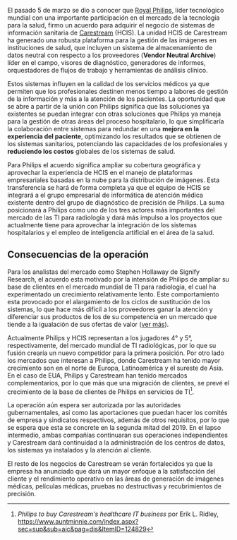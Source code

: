 El pasado 5 de marzo se dio a conocer que [Royal Philips](https://www.philips.com.mx/healthcare), líder tecnológico mundial con una importante participación en el mercado de la tecnología para la salud, firmo un acuerdo para adquirir el negocio de sistemas de información sanitaria de [Carestream](https://www.carestream.com/blog/) (HCIS). La unidad HCIS de Carestream ha generado una robusta plataforma para la gestión de las imágenes en instituciones de salud, que incluyen un sistema de almacenamiento de datos neutral con respecto a los proveedores (**Vendor Neutral Archive**) líder en el campo, visores de diagnóstico, generadores de informes, orquestadores de flujos de trabajo y herramientas de análisis clínico.

Estos sistemas influyen en la calidad de los servicios médicos ya que permiten que los profesionales destinen menos tiempo a labores de gestión de la información y más a la atención de los pacientes. La oportunidad que se abre a partir de la unión con Philips significa que las soluciones ya existentes se puedan integrar con otras soluciones que Philips ya maneja para la gestión de otras áreas del proceso hospitalario, lo que simplificaría la colaboración entre sistemas para redundar en una **mejora en la experiencia del paciente**, optimizando los resultados que se obtienen de los sistemas sanitarios, potenciando las capacidades de los profesionales y **reduciendo los costos** globales de los sistemas de salud.

Para Philips el acuerdo significa ampliar su cobertura geográfica y aprovechar la experiencia de HCIS en el manejo de plataformas empresariales basadas en la nube para la distribución de imágenes. Esta transferencia se hará de forma completa ya que el equipo de HCIS se integrará a el grupo empresarial de informática de atención médica existente dentro del grupo de diagnóstico de precisión de Philips. La suma posicionará a Philips como uno de los tres actores más importantes del mercado de las TI para radiología y dará más impulso a los proyectos que actualmente tiene para aprovechar la integración de los sistemas hospitalarios y el empleo de inteligencia artificial en el área de la salud.

## Consecuencias de la operación

Para los analistas del mercado como Stephen Hollaway de Signify Research, el acuerdo esta motivado por la intensión de Philips de ampliar su base de clientes en el mercado mundial de TI para radiología, el cual ha experimentado un crecimiento relativamente lento. Este comportamiento esta provocado por el alargamiento de los ciclos de sustitución de los sistemas, lo que hace más difícil a los proveedores ganar la atención y diferenciar sus productos de los de su competencia en un mercado que tiende a la igualación de sus ofertas de valor ([ver más](https://www.auntminnie.com/index.aspx?sec=sup&sub=aic&pag=dis&ItemID=124829)). 

Actualmente Philips y HCIS representan a los jugadores 4° y 5°, respectivamente, del mercado mundial de TI radiológicas, por lo que su fusión crearía un nuevo competidor para la primera posición. Por otro lado los mercados que interesan a Philips, donde Carestream ha tenido mayor crecimiento son en el norte de Europa, Latinoamérica y el sureste de Asia. En el caso de EUA, Philips y Carestream han tenido mercados complementarios, por lo que más que una migración de clientes, se prevé el crecimiento de la base de clientes de Philips en servicios de TI[^1].

La operación aún espera ser autorizada por las autoridades gubernamentales, así como las aportaciones que puedan hacer los comités de empresa y sindicatos respectivos, además de otros requisitos, por lo que se espera que esta se concrete en la segunda mitad del 2019. En el lapso intermedio, ambas compañías continuaran sus operaciones independientes y Carestream dará continuidad a la administración de los centros de datos, los sistemas ya instalados y la atención al cliente.

El resto de los negocios de Carestream se verán fortalecidos ya que la empresa ha anunciado que dará un mayor enfoque a la satisfacción del cliente y el rendimiento operativo en las áreas de generación de imágenes médicas, películas médicas, pruebas no destructivas y recubrimientos de precisión.

[^1]: *Philips to buy Carestream's healthcare IT business* por Erik L. Ridley, https://www.auntminnie.com/index.aspx?sec=sup&sub=aic&pag=dis&ItemID=124829